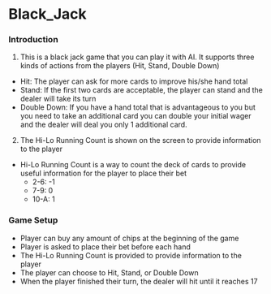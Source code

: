 # Black_Jack

### Introduction
1. This is a black jack game that you can play it with AI. It supports three kinds of actions from the players (Hit, Stand, Double Down)
  - Hit: The player can ask for more cards to improve his/she hand total
  - Stand: If the first two cards are acceptable, the player can stand and the dealer will take its turn
  - Double Down: If you have a hand total that is advantageous to you but you need to take an additional card you can double your initial wager and the dealer will deal you only 1 additional card.
2. The Hi-Lo Running Count is shown on the screen to provide information to the player
  - Hi-Lo Running Count is a way to count the deck of cards to provide useful information for the player to place their bet
    - 2-6: -1
    - 7-9: 0
    - 10-A: 1

### Game Setup
- Player can buy any amount of chips at the beginning of the game
- Player is asked to place their bet before each hand
- The Hi-Lo Running Count is provided to provide information to the player
- The player can choose to Hit, Stand, or Double Down
- When the player finished their turn, the dealer will hit until it reaches 17
